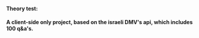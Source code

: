 <div>
<h4>Theory test:<h4>

A client-side only project, based on the israeli DMV's api, which includes 100 q&a's. 
  </div>
